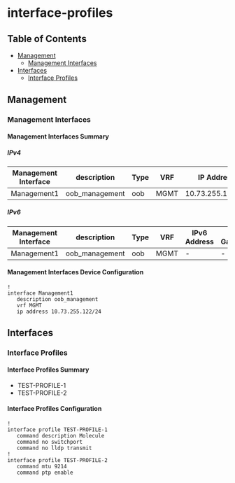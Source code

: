 # interface-profiles

## Table of Contents

- [Management](#management)
  - [Management Interfaces](#management-interfaces)
- [Interfaces](#interfaces)
  - [Interface Profiles](#interface-profiles)

## Management

### Management Interfaces

#### Management Interfaces Summary

##### IPv4

| Management Interface | description | Type | VRF | IP Address | Gateway |
| -------------------- | ----------- | ---- | --- | ---------- | ------- |
| Management1 | oob_management | oob | MGMT | 10.73.255.122/24 | 10.73.255.2 |

##### IPv6

| Management Interface | description | Type | VRF | IPv6 Address | IPv6 Gateway |
| -------------------- | ----------- | ---- | --- | ------------ | ------------ |
| Management1 | oob_management | oob | MGMT | - | - |

#### Management Interfaces Device Configuration

```eos
!
interface Management1
   description oob_management
   vrf MGMT
   ip address 10.73.255.122/24
```

## Interfaces

### Interface Profiles

#### Interface Profiles Summary

- TEST-PROFILE-1
- TEST-PROFILE-2

#### Interface Profiles Configuration

```eos
!
interface profile TEST-PROFILE-1
   command description Molecule
   command no switchport
   command no lldp transmit
!
interface profile TEST-PROFILE-2
   command mtu 9214
   command ptp enable
```
